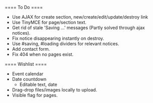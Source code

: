 ==== To Do ====
* Use AJAX for create section, new/create/edit/update/destroy link
* Use TinyMCE for page/section text.
* Get rid of stale 'Saving ...' messages (Partly solved through ajax notices).
* Fix notice disappearing instantly on destroy.
* Use #saving, #loading dividers for relevant notices.
* Add contact form.
* Fix 404 when no pages exist.

==== Wishlist ====
* Event calendar
* Date countdown
  * Editable text, date
* Drag-drop files/images locally to upload.
* Visible flag for pages.
